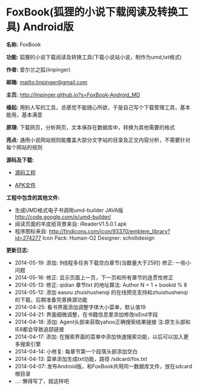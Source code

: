 # FoxBook(狐狸的小说下载阅读及转换工具) Android版

**名称:** FoxBook

**功能:** 狐狸的小说下载阅读及转换工具(下载小说站小说，制作为umd,txt格式)

**作者:** 爱尔兰之狐(linpinger)

**邮箱:** <mailto:linpinger@gmail.com>

**主页:** <http://linpinger.github.io?s=FoxBook-Android_MD>

**缘起:** 用别人写的工具，总感觉不能随心所欲，于是自己写个下载管理工具，基本能用，基本满意

**原理:** 下载网页，分析网页，文本保存在数据库中，转换为其他需要的格式

**亮点:** 通用小说网站规则能覆盖大部分文字站的目录及正文内容分析，不需要针对每个网站的规则

**源码及下载:**

-   [源码工程](https://github.com/linpinger/foxbook-android)

-   [APK文件](https://github.com/linpinger/foxbook-android/releases/download/TestUse/FoxBook.apk)

**工程中包含的其他文件:**
- 生成UMD格式电子书调用umd-builder JAVA版 <http://code.google.com/p/umd-builder/>
- 阅读页面的羊皮纸背景来自: iReaderV1.5.0.1.apk
- 程序图标来自: <http://findicons.com/icon/93370/emblem_library?id=274277> Icon Pack: Human-O2 Designer: schollidesign


**更新日志:**

- 2014-05-19: 添加: 9线程多任务下载空白章节(当数量大于25时) 修正: 一些小问题
- 2014-05-16: 修正: 显示页面上一页，下一页和所有章节的连贯性修正
- 2014-05-13: 修正: qidian 章节txt 的地址算法: Author N = 1 + bookid % 8
- 2014-05-12: 添加 easou zhuishushenqi 的在线预览支持和zhuishushenqi的下载，后期准备完善换源功能
- 2014-04-25: 看书界面添加调整字体大小菜单，默认值19
- 2014-04-21: 界面细微调整，在书籍信息里添加修改isEnd字段
- 2014-04-18: 添加: Agent头部来获取yahoo正确搜索结果链接 注:原生头部和IE8都会导致追踪链接
- 2014-04-17: 添加: 在搜索界面的菜单中添加快速搜索功能，以后可以加入更多搜索引擎
- 2014-04-14: 小修复: 每章节第一个段落头部添加空白
- 2014-04-13: 菜单添加生成txt功能，路径 /sdcard/fox.txt
- 2014-04-07: 发布Android版，和FoxBook共用同一数据库文件，放在sdcard根目录
- ...: 懒得写了，就这样吧
